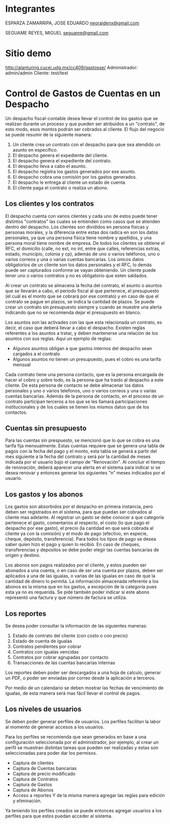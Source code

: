 # Integrantes

ESPARZA ZAMARRIPA, JOSE EDUARDO         neoraidenx@gmail.com

SEGUAME REYES, MIGUEL			seguame@gmail.com

# Sitio demo
http://alanturing.cucei.udg.mx/cc409/gastosse/
Administrador: admin/admin
Cliente: test/test

# Control de Gastos de Cuentas en un Despacho

Un despacho fiscal-contable desea llevar el control de los gastos que se realizan durante un proceso y que pueden ser atribuidos a un "contrato", de esto modo, esos montos podrán ser cobrados al cliente.
El flujo del negocio se puede resumir de la siguiente manera:

1. Un cliente crea un contrato con el despacho para que sea atendido un asunto en específico.
1. El despacho genera el expediente del cliente.
1. El despacho genera el expediente del contrato.
1. El despacho lleva a cabo el asunto.
1. El despacho registra los gastos generados por ese asunto.
1. El despacho cobra una comisión por los gastos generados.
1. El despacho le entrega al cliente un estado de cuenta.
1. El cliente paga el contrato o realiza un abono.

## Los clientes y los contratos
El despacho cuenta con varios clientes y cada uno de estos puede tener distintos "contratos" las cuales se entienden como casos que se atienden dentro del despacho.
Los clientes son divididos en persona fisicas y personas morales, y la diferencia entre estas dos radica en son los datos personales, ya que una persona física tiene nombre y apellidos, y una persona moral tiene nombre de empresa.
De todos los clientes se obtiene el RFC, el domicilio (calle, no ext, no int, entre que calles, referencias extras, estado, municipio, colonia y cp), además de uno o varios teléfonos, uno o varios correos y una o varias cuentas bancarias.
Los únicos datos obligatorios de un cliente son los datos personales y el RFC, lo demás puede ser capturados conforme se vayan obteniendo.
Un cliente puede tener uno o varios contratos y no es obligatorio que esten saldados.

Al crear un contrato se almacena la fecha del contrato, el asunto o asuntos que se llevarán a cabo, el período fiscal al que pertenece, el presupuesto (el cuál es el monto que se cobrará por ese contrato) y en caso de que el contrato se pague en plazos, se indica la cantidad de plazos.
Se puede crear un contrato sin presupuesto siempre y cuando se muestre una alerta indicando que no se recomienda dejar el presupuesto en blanco.

Los asuntos son las activades con las que esta relacionada un contrato, es decir, el caso que deberá llevar a cabo el despacho.
Existen reglas referentes a los asuntos a tratar, y deben mantenerse una relación de los asuntos con sus reglas. Aquí un ejemplo de reglas:
* Algunos asuntos obligan a que gastos internos del despacho sean cargados a el contrato
* Algunos asuntos no tienen un presupuesto, pues el cobro es una tarifa mensual

Cada contrato tiene una persona contacto, que es la persona encargada de hacer el cobro y sobre todo, es la persona que ha traído al despacho a este cliente. De esta persona de contacto se debe almacenar  los datos personales y uno o varios telefonos, uno o varios correos y una o varias cuentas bancarias.
Además de la persona de contacto, en el proceso de un contrato participan terceros a los que se les llamará participaciones institucionales y de los cuales se tienen los mismos datos que de los contactos.

## Cuentas sin presupuesto
Para las cuentas sin prespuesto, se mencionó que lo que se cobra es una tarifa fija mensualmente.
Estas cuentas requiere que se genera una tabla de pagos con la fecha del pago y el monto, esta tabla se generá a partir del mes siguiente a la fecha del contrato y será por la cantidad de meses indicada por el usuario bajo el campo de "Renovación".
Al concluir el tiempo de renovación, deberá aparecer una alerta en el sistema para indicar si se desea renovar y entonces generar los siguientes "n" meses indicados por el usuario.

## Los gastos y los abonos
Los gastos son absorbidos por el despacho en primera instancia, pero deben ser registrados en el sistema, para que puedan ser cobrados al cliente mas adelante.
Al registrar un gasto se debe conocer a que categoría pertenece el gasto, comentarios al respecto, el costo (lo que pago el despacho por ese gasto), el precio (la cantidad en que será cobrada al cliente ya con la comisión) y el modo de pago (efectivo, en especie, cheque, depósito, transferencia).
Para todos los tipos de pago se desea saber quien hizo el pago y quien lo recibió. En caso de cheques, transferencias y depositos se debe poder elegir las cuentas bancarias de origen y destino.

Los abonos son pagos realizados por el cliente, y estos pueden ser abonados a una cuenta, o en caso de ser una cuenta por plazos, deben ser aplicados a una de las igualas, o varias de las igualas en caso de que la cantidad de dinero lo permita.
La información almacenada referente a los abonos es la misma que en los gastos, a excepción de la categoría pues esta ya no es requerida. Se pide también poder indicar si este abono representó una factura y que número de factura se utiliza.

## Los reportes

Se desea poder consultar la información de las siguientes maneras:

1. Estado de contrato del cliente (con costo o con precio)
1. Estado de cuenta de igualas
1. Contratos pendientes por cobrar
1. Contratos con igualas vencidas
1. Contratos por cobrar agrupadas por contacto
1. Transacciones de las cuentas bancarias internas

Los reportes deben poder ser descargados a una hoja de calculo, generar un PDF, o poder ser enviadas por correo desde la aplicación a terceros.

Por medio de un calendario se deben mostrar las fechas de vencimiento de igualas, de esta manera será mas fácil llevar el control de pagos.

## Los niveles de usuarios

Se deben poder generar perfiles de usuarios.
Los perfiles facilitan la labor al momento de generar accesos a los usuarios.

Para los perfiles se recomienda que sean generados en base a una configuración seleccionada por el administrador, por ejemplo, al crear un perfil se muestran distintas tareas que pueden ser realizadas y estas son seleccionadas para poder dar los permisos.

* Captura de clientes
* Captura de Cuentas bancarias
* Captura de precio modificado
* Captura de Contratos
* Captura de Gastos
* Captura de Abonos
* Acceso a reportes
Y de la misma manera agregar las reglas para edición y eliminación.

Ya teniendo los perfiles creados se puede entonces agregar usuarios a los perfiles para que estos puedan acceder al sistema.

